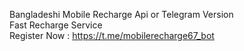 Bangladeshi Mobile Recharge Api or Telegram Version <br>
Fast Recharge Service<br>
Register Now : https://t.me/mobilerecharge67_bot
